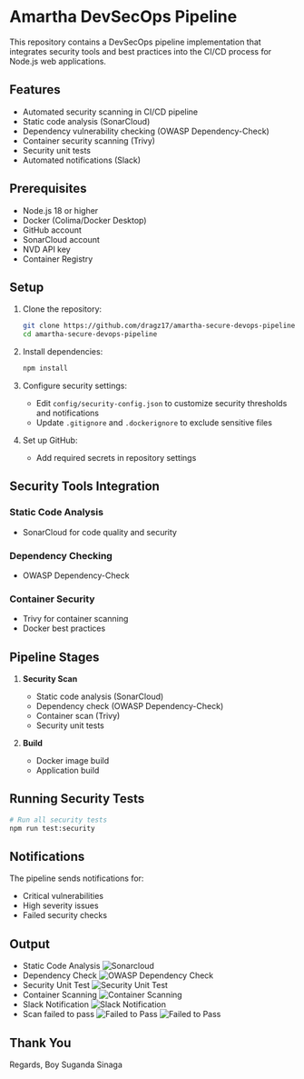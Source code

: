 # Amartha DevSecOps Pipeline

This repository contains a DevSecOps pipeline implementation that integrates security tools and best practices into the CI/CD process for Node.js web applications.

## Features

- Automated security scanning in CI/CD pipeline
- Static code analysis (SonarCloud)
- Dependency vulnerability checking (OWASP Dependency-Check)
- Container security scanning (Trivy)
- Security unit tests
- Automated notifications (Slack)

## Prerequisites

- Node.js 18 or higher
- Docker (Colima/Docker Desktop)
- GitHub account
- SonarCloud account
- NVD API key
- Container Registry

## Setup

1. Clone the repository:
   ```bash
   git clone https://github.com/dragz17/amartha-secure-devops-pipeline.git
   cd amartha-secure-devops-pipeline
   ```

2. Install dependencies:
   ```bash
   npm install
   ```

3. Configure security settings:
   - Edit `config/security-config.json` to customize security thresholds and notifications
   - Update `.gitignore` and `.dockerignore` to exclude sensitive files

4. Set up GitHub:
   - Add required secrets in repository settings

## Security Tools Integration

### Static Code Analysis
- SonarCloud for code quality and security

### Dependency Checking
- OWASP Dependency-Check

### Container Security
- Trivy for container scanning
- Docker best practices

## Pipeline Stages

1. **Security Scan**
   - Static code analysis (SonarCloud)
   - Dependency check (OWASP Dependency-Check)
   - Container scan (Trivy)
   - Security unit tests

2. **Build**
   - Docker image build
   - Application build

## Running Security Tests

```bash
# Run all security tests
npm run test:security
```

## Notifications

The pipeline sends notifications for:
- Critical vulnerabilities
- High severity issues
- Failed security checks

## Output

- Static Code Analysis
![Sonarcloud](images/ss1_sonarcloud.jpg)
- Dependency Check
![OWASP Dependency Check](images/ss2_dependencycheck.jpg)
- Security Unit Test
![Security Unit Test](images/ss3_securityunit.jpg)
- Container Scanning
![Container Scanning](images/ss4_container-scanning.jpg)
- Slack Notification
![Slack Notification](images/ss5_slacknotification.jpg)
- Scan failed to pass
![Failed to Pass](images/ss6a_failure.jpg)
![Failed to Pass](images/ss6b_failure.jpg)

## Thank You
Regards, Boy Suganda Sinaga